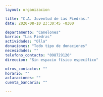 ```yaml
---
layout: organizacion

title: "C.A. Juventud de Las Piedras."
date: 2020-08-10 23:30:45 -0300

departamento: "Canelones"
barrio: "Las Piedras"
actividades: "Olla"
donaciones: "Todo tipo de donaciones"
necesidades: ""
telefono_contacto: "098729120"
direccion: "Sin espacio físico específico"

otros_contactos: ""
horario: ""
aclaraciones: ""
cuenta_bancaria: ""

---
```


